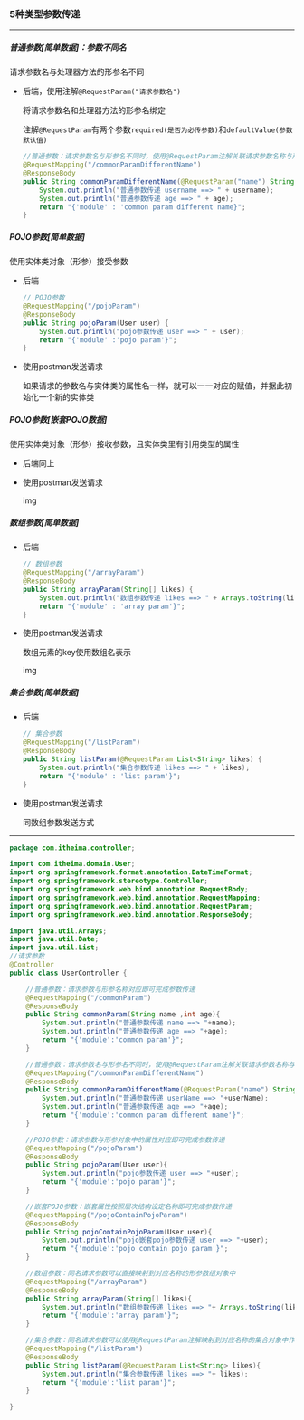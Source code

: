 ### 5种类型参数传递

----------------------

##### 普通参数[简单数据]：参数不同名

请求参数名与处理器方法的形参名不同

- 后端，使用注解`@RequestParam("请求参数名")`

  将请求参数名和处理器方法的形参名绑定

  注解`@RequestParam`有两个参数`required(是否为必传参数)`和`defaultValue(参数默认值)`

  ```java
  //普通参数：请求参数名与形参名不同时，使用@RequestParam注解关联请求参数名称与形参名称之间的关系
  @RequestMapping("/commonParamDifferentName")
  @ResponseBody
  public String commonParamDifferentName(@RequestParam("name") String username, int age) {
      System.out.println("普通参数传递 username ==> " + username);
      System.out.println("普通参数传递 age ==> " + age);
      return "{'module' : 'common param different name}";
  }
  ```

##### POJO参数[简单数据]

使用实体类对象（形参）接受参数

- 后端

  ```java
  // POJO参数
  @RequestMapping("/pojoParam")
  @ResponseBody
  public String pojoParam(User user) {
      System.out.println("pojo参数传递 user ==> " + user);
      return "{'module' :'pojo param'}";
  }
  ```

- 使用postman发送请求

  如果请求的参数名与实体类的属性名一样，就可以一一对应的赋值，并据此初始化一个新的实体类

##### POJO参数[嵌套POJO数据]

使用实体类对象（形参）接收参数，且实体类里有引用类型的属性

- 后端同上

- 使用postman发送请求

  img

##### 数组参数[简单数据]

- 后端

  ```java
  // 数组参数
  @RequestMapping("/arrayParam")
  @ResponseBody
  public String arrayParam(String[] likes) {
      System.out.println("数组参数传递 likes ==> " + Arrays.toString(likes));
      return "{'module' : 'array param'}";
  }
  ```

- 使用postman发送请求

  数组元素的key使用数组名表示

  img

##### 集合参数[简单数据]

- 后端

  ```java
  // 集合参数
  @RequestMapping("/listParam")
  @ResponseBody
  public String listParam(@RequestParam List<String> likes) {
      System.out.println("集合参数传递 likes ==> " + likes);
      return "{'module' : 'list param'}";
  }
  ```

- 使用postman发送请求

  同数组参数发送方式

------------------------------------

```java
package com.itheima.controller;

import com.itheima.domain.User;
import org.springframework.format.annotation.DateTimeFormat;
import org.springframework.stereotype.Controller;
import org.springframework.web.bind.annotation.RequestBody;
import org.springframework.web.bind.annotation.RequestMapping;
import org.springframework.web.bind.annotation.RequestParam;
import org.springframework.web.bind.annotation.ResponseBody;

import java.util.Arrays;
import java.util.Date;
import java.util.List;
//请求参数
@Controller
public class UserController {

    //普通参数：请求参数与形参名称对应即可完成参数传递
    @RequestMapping("/commonParam")
    @ResponseBody
    public String commonParam(String name ,int age){
        System.out.println("普通参数传递 name ==> "+name);
        System.out.println("普通参数传递 age ==> "+age);
        return "{'module':'common param'}";
    }

    //普通参数：请求参数名与形参名不同时，使用@RequestParam注解关联请求参数名称与形参名称之间的关系
    @RequestMapping("/commonParamDifferentName")
    @ResponseBody
    public String commonParamDifferentName(@RequestParam("name") String userName , int age){
        System.out.println("普通参数传递 userName ==> "+userName);
        System.out.println("普通参数传递 age ==> "+age);
        return "{'module':'common param different name'}";
    }

    //POJO参数：请求参数与形参对象中的属性对应即可完成参数传递
    @RequestMapping("/pojoParam")
    @ResponseBody
    public String pojoParam(User user){
        System.out.println("pojo参数传递 user ==> "+user);
        return "{'module':'pojo param'}";
    }

    //嵌套POJO参数：嵌套属性按照层次结构设定名称即可完成参数传递
    @RequestMapping("/pojoContainPojoParam")
    @ResponseBody
    public String pojoContainPojoParam(User user){
        System.out.println("pojo嵌套pojo参数传递 user ==> "+user);
        return "{'module':'pojo contain pojo param'}";
    }

    //数组参数：同名请求参数可以直接映射到对应名称的形参数组对象中
    @RequestMapping("/arrayParam")
    @ResponseBody
    public String arrayParam(String[] likes){
        System.out.println("数组参数传递 likes ==> "+ Arrays.toString(likes));
        return "{'module':'array param'}";
    }

    //集合参数：同名请求参数可以使用@RequestParam注解映射到对应名称的集合对象中作为数据
    @RequestMapping("/listParam")
    @ResponseBody
    public String listParam(@RequestParam List<String> likes){
        System.out.println("集合参数传递 likes ==> "+ likes);
        return "{'module':'list param'}";
    }

}
```